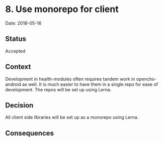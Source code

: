 # 8. Use monorepo for client

Date: 2018-05-16

## Status

Accepted

## Context

Development in health-modules often requires tandem work in openchs-android as well. It is much easier to have them in a single repo for ease of development. The repos will be set up using Lerna. 

## Decision

All client side libraries will be set up as a monorepo using Lerna. 

## Consequences

